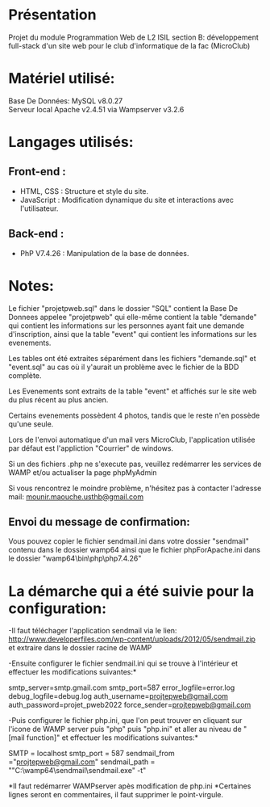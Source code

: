 # Présentation
Projet du module Programmation Web de L2 ISIL section B: développement full-stack d'un site web pour le club d'informatique de la fac (MicroClub)

# Matériel utilisé:

Base De Données: MySQL v8.0.27 <br>
Serveur local Apache v2.4.51 via Wampserver v3.2.6

# Langages utilisés: 
## Front-end :
- HTML, CSS : Structure et style du site.
- JavaScript : Modification dynamique du site et interactions avec l'utilisateur. 
## Back-end :
- PhP V7.4.26 : Manipulation de la base de données.

# Notes:

Le fichier "projetpweb.sql" dans le dossier "SQL" contient la Base De Donnees appelee "projetpweb" 
qui elle-même contient la table "demande" qui contient les informations sur les personnes 
ayant fait une demande d'inscription, ainsi que la table "event" qui contient les informations 
sur les evenements.

Les tables ont été extraites séparément dans les fichiers "demande.sql" et "event.sql" 
au cas où il y'aurait un problème avec le fichier de la BDD complète.

Les Evenements sont extraits de la table "event" et affichés sur le site web du plus récent 
au plus ancien. 

Certains evenements possèdent 4 photos, tandis que le reste n'en possède qu'une seule.

Lors de l'envoi automatique d'un mail vers MicroClub, l'application utilisée par défaut est l'appliction
"Courrier" de windows.

Si un des fichiers .php ne s'execute pas, veuillez redémarrer les services de WAMP et/ou actualiser la page phpMyAdmin

Si vous rencontrez le moindre problème, n'hésitez pas à contacter l'adresse mail: 
mounir.maouche.usthb@gmail.com

## Envoi du message de confirmation:
Vous pouvez copier le fichier sendmail.ini dans votre dossier "sendmail" contenu dans le dossier wamp64
ainsi que le fichier phpForApache.ini dans le dossier "wamp64\bin\php\php7.4.26"

# La démarche qui a été suivie pour la configuration:

-Il faut téléchager l'application sendmail via le lien: http://www.developerfiles.com/wp-content/uploads/2012/05/sendmail.zip
et extraire dans le dossier racine de WAMP

-Ensuite configurer le fichier sendmail.ini qui se trouve à l'intérieur et 
effectuer les modifications suivantes:*

smtp_server=smtp.gmail.com
smtp_port=587
error_logfile=error.log
debug_logfile=debug.log
auth_username=projtepweb@gmail.com
auth_password=projet_pweb2022
force_sender=projtepweb@gmail.com

-Puis configurer le fichier php.ini, que l'on peut trouver en cliquant sur l'icone de WAMP server puis "php" puis "php.ini"
et aller au niveau de "[mail function]" et  effectuer les modifications suivantes:*

SMTP = localhost
smtp_port = 587
sendmail_from ="projtepweb@gmail.com"
sendmail_path = "\"C:\wamp64\sendmail\sendmail.exe\" -t"

*Il faut redémarrer WAMPserver apès modification de php.ini
*Certaines lignes seront en commentaires, il faut supprimer le point-virgule.

